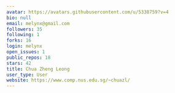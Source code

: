 ```yaml
---
avatar: https://avatars.githubusercontent.com/u/5338759?v=4
bio: null
email: melynx@gmail.com
followers: 35
following: 1
forks: 16
login: melynx
open_issues: 1
public_repos: 18
stars: 42
title: Chua Zheng Leong
user_type: User
website: https://www.comp.nus.edu.sg/~chuazl/
---
```

